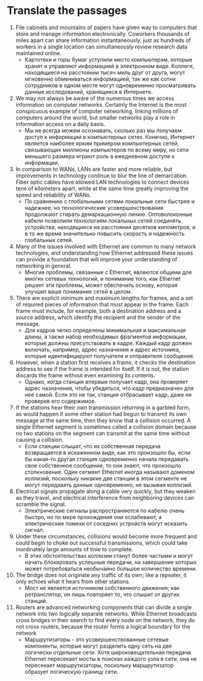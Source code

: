 # Translate the passages
1. File cabinets and mountains of papers have given way to computers that store and manage information electronically. Coworkers thousands of miles apart can share information instantaneously, just as hundreds of workers in a single location can simultaneously review research data maintained online.
    - Картотеки и горы бумаг уступили место компьютерам, которые хранят и управляют информацией в электронном виде. Коллеги, находящиеся на расстоянии тысяч миль друг от друга, могут мгновенно обмениваться информацией, так же как сотни сотрудников в одном месте могут одновременно просматривать данные исследований, хранящиеся в Интернете.
2. We may not always be aware of the numerous times we access information on computer networks. Certainly the Internet is the most conspicuous example of computer networking, linking millions of computers around the world, but smaller networks play a role in information access on a daily basis.
    - Мы не всегда можем осознавать, сколько раз мы получаем доступ к информации в компьютерных сетях. Конечно, Интернет является наиболее ярким примером компьютерных сетей, связывающих миллионы компьютеров по всему миру, но сети меньшего размера играют роль в ежедневном доступе к информации.
3. In comparison to WANs, LANs are faster and more reliable, but improvements in technology continue to blur the line of demarcation. Fiber optic cables have allowed LAN technologies to connect devices tens of kilometers apart, while at the same time greatly improving the speed and reliability of WANs.
    - По сравнению с глобальными сетями локальные сети быстрее и надежнее, но технологические усовершенствования продолжают стирать демаркационную линию. Оптоволоконные кабели позволили технологиям локальных сетей соединять устройства, находящиеся на расстоянии десятков километров, и в то же время значительно повысить скорость и надежность глобальных сетей.
4. Many of the issues involved with Ethernet are common to many network technologies, and understanding how Ethernet addressed these issues can provide a foundation that will improve your understanding of networking in general.
    - Многие проблемы, связанные с Ethernet, являются общими для многих сетевых технологий, и понимание того, как Ethernet решает эти проблемы, может обеспечить основу, которая улучшит ваше понимание сетей в целом.
5. There are explicit minimum and maximum lengths for frames, and a set of required pieces of information that must appear in the frame. Each frame must include, for example, both a destination address and a source address, which identify the recipient and the sender of the message.
    - Для кадров четко определены минимальная и максимальная длины, а также набор необходимых фрагментов информации, которые должны присутствовать в кадре. Каждый кадр должен включать, например, адрес назначения и адрес источника, которые идентифицируют получателя и отправителя сообщения.
6. However, when a station first receives a frame, it checks the destination address to see if the frame is intended for itself. If it is not, the station discards the frame without even examining its contents.
    - Однако, когда станция впервые получает кадр, она проверяет адрес назначения, чтобы убедиться, что кадр предназначен для нее самой. Если это не так, станция отбрасывает кадр, даже не проверив его содержимое.
7. If the stations hear their own transmission returning in a garbled form, as would happen if some other station had begun to transmit its own message at the same time, then they know that a collision occurred. A single Ethernet segment is sometimes called a collision domain because no two stations on the segment can transmit at the same time without causing a collision.
    - Если станции слышат, что их собственная передача возвращается в искаженном виде, как это произошло бы, если бы какая-то другая станция одновременно начала передавать свое собственное сообщение, то они знают, что произошло столкновение. Один сегмент Ethernet иногда называют доменом коллизий, поскольку никакие две станции в этом сегменте не могут передавать данные одновременно, не вызывая коллизий.
8. Electrical signals propagate along a cable very quickly, but they weaken as they travel, and electrical interference from neighboring devices can scramble the signal.
    - Электрические сигналы распространяются по кабелю очень быстро, но по мере прохождения они ослабевают, а электрические помехи от соседних устройств могут исказить сигнал.
9. Under these circumstances, collisions would become more frequent and could begin to choke out successful transmissions, which could take inordinately large amounts of tinie to complete.
    - В этих обстоятельствах коллизии станут более частыми и могут начать блокировать успешные передачи, на завершение которых может потребоваться необычайно большое количество времени.
10. The bridge does not originate any traffic of its own; like a repeater, it only echoes what it hears from other stations.
    - Мост не является источником собственного движения; как ретранслятор, он лишь повторяет то, что слышит от других станций.
11. Routers are advanced networking components that can divide a single network into two logically separate networks. While Ethernet broadcasts cross bridges in their search to find every node on the network, they do not cross routers, because the router forms a logical boundary for the network.
    - Маршрутизаторы - это усовершенствованные сетевые компоненты, которые могут разделить одну сеть на две логически отдельные сети. Хотя широковещательная передача Ethernet пересекает мосты в поисках каждого узла в сети, она не пересекает маршрутизаторы, поскольку маршрутизатор образует логическую границу сети.
